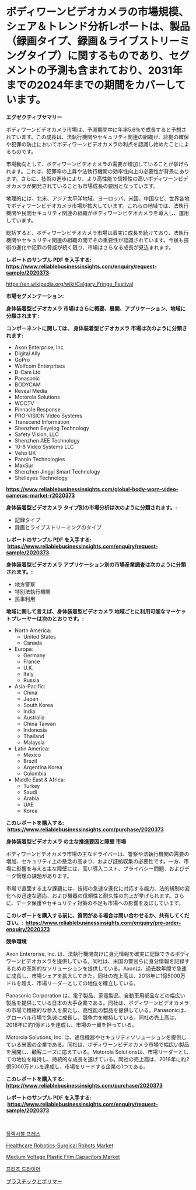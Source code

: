 <p><h1>ボディワーンビデオカメラの市場規模、シェア＆トレンド分析レポートは、製品（録画タイプ、録画＆ライブストリーミングタイプ）に関するものであり、セグメントの予測も含まれており、2031年までの2024年までの期間をカバーしています。</h1></p><p><strong>エグゼクティブサマリー</strong></p>
<p><p>ボディワーンビデオカメラ市場は、予測期間中に年率5.6％で成長すると予想されています。この成長は、法執行機関やセキュリティ関連の組織が、証拠の確保や犯罪の防止においてボディワーンビデオカメラの利点を認識し始めたことによるものです。</p><p>市場動向として、ボディワーンビデオカメラの需要が増加していることが挙げられます。これは、犯罪率の上昇や法執行機関の効率性向上の必要性が背景にあります。さらに、技術の進歩により、より高性能で信頼性の高いボディワーンビデオカメラが開発されていることも市場成長の要因となっています。</p><p>地理的には、北米、アジア太平洋地域、ヨーロッパ、米国、中国など、世界各地でボディワーンビデオカメラ市場が拡大しています。これらの地域では、法執行機関や民間セキュリティ関連の組織がボディワーンビデオカメラを導入し、運用しています。</p><p>総括すると、ボディワーンビデオカメラ市場は着実に成長を続けており、法執行機関やセキュリティ関連の組織の間でその重要性が認識されています。今後も技術の進化や犯罪の脅威が続く限り、市場はさらなる成長が見込まれます。</p></p>
<p><strong>レポートのサンプル PDF を入手する: <a href="https://www.reliablebusinessinsights.com/enquiry/request-sample/2020373">https://www.reliablebusinessinsights.com/enquiry/request-sample/2020373</a></strong></p>
<p><a href="https://en.wikipedia.org/wiki/Calgary_Fringe_Festival">https://en.wikipedia.org/wiki/Calgary_Fringe_Festival</a></p>
<p><strong>市場セグメンテーション:</strong></p>
<p><strong> 身体装着型ビデオカメラ 市場はさらに概要、展開、アプリケーション、地域に分類されます :</strong></p>
<p><strong>コンポーネントに関しては、 身体装着型ビデオカメラ 市場は次のように分類されます: &nbsp;</strong></p>
<p><ul><li>Axon Enterprise, Inc</li><li>Digital Ally</li><li>GoPro</li><li>Wolfcom Enterprises</li><li>B-Cam Ltd</li><li>Panasonic</li><li>BODYCAM</li><li>Reveal Media</li><li>Motorola Solutions</li><li>WCCTV</li><li>Pinnacle Response</li><li>PRO-VISION Video Systems</li><li>Transcend Information</li><li>Shenzhen Eeyelog Technology</li><li>Safety Vision, LLC</li><li>Shenzhen AEE Technology</li><li>10-8 Video Systems LLC</li><li>Veho UK</li><li>Pannin Technologies</li><li>MaxSur</li><li>Shenzhen Jingyi Smart Technology</li><li>Shelleyes Technology</li></ul></p>
<p><strong><a href="https://www.reliablebusinessinsights.com/global-body-worn-video-cameras-market-r2020373">https://www.reliablebusinessinsights.com/global-body-worn-video-cameras-market-r2020373</a></strong></p>
<p><strong> 身体装着型ビデオカメラ タイプ別の市場分析は次のように分類されます。:</strong></p>
<p><ul><li>記録タイプ</li><li>録画とライブストリーミングのタイプ</li></ul></p>
<p><strong>レポートのサンプル PDF を入手する: &nbsp;<a href="https://www.reliablebusinessinsights.com/enquiry/request-sample/2020373">https://www.reliablebusinessinsights.com/enquiry/request-sample/2020373</a></strong></p>
<p><strong> 身体装着型ビデオカメラ アプリケーション別の市場産業調査は次のように分類されます。:</strong></p>
<p><ul><li>地方警察</li><li>特別法執行機関</li><li>民事利用</li></ul></p>
<p><strong>地域に関して言えば、身体装着型ビデオカメラ 地域ごとに利用可能なマーケットプレーヤーは次のとおりです。:</strong></p>
<p><ul>
    <li>
        North America:
        <ul>
            <li>United States</li>
            <li>Canada</li>
        </ul>
    </li>
    <li>
        Europe:
        <ul>
            <li>Germany</li>
            <li>France</li>
            <li>U.K.</li>
            <li>Italy</li>
            <li>Russia</li>
        </ul>
    </li>
    <li>
        Asia-Pacific:
        <ul>
            <li>China</li>
            <li>Japan</li>
            <li>South Korea</li>
            <li>India</li>
            <li>Australia</li>
            <li>China Taiwan</li>
            <li>Indonesia</li>
            <li>Thailand</li>
            <li>Malaysia</li>
        </ul>
    </li>
    <li>
        Latin America:
        <ul>
            <li>Mexico</li>
            <li>Brazil</li>
            <li>Argentina Korea</li>
            <li>Colombia</li>
        </ul>
    </li>
    <li>
        Middle East & Africa:
        <ul>
            <li>Turkey</li>
            <li>Saudi</li>
            <li>Arabia</li>
            <li>UAE</li>
            <li>Korea</li>
        </ul>
    </li>
    </ul></p>
<p><strong>このレポートを購入する: &nbsp;<a href="https://www.reliablebusinessinsights.com/purchase/2020373">https://www.reliablebusinessinsights.com/purchase/2020373</a></strong></p>
<p><strong>身体装着型ビデオカメラ の主な推進要因と障壁 市場</strong></p>
<p><p>ボディワーンビデオカメラ市場の主なドライバーは、警察や法執行機関の需要の増加、セキュリティ上の懸念の高まり、および証拠収集の必要性です。一方、市場に影響を与える主な障壁には、高い導入コスト、プライバシー問題、およびデータ管理の課題があります。</p><p>市場で直面する主な課題には、技術の急速な進化に対応する能力、法的規制の変化への迅速な適応、および機器の信頼性と耐久性の向上が挙げられます。さらに、データ保護やセキュリティ対策の不足も市場への影響を及ぼしています。</p></p>
<p><strong>このレポートを購入する前に、質問がある場合は問い合わせるか、共有してください。:&nbsp; <a href="https://www.reliablebusinessinsights.com/enquiry/pre-order-enquiry/2020373">https://www.reliablebusinessinsights.com/enquiry/pre-order-enquiry/2020373</a></strong></p>
<p><strong>競争環境</strong></p>
<p><p>Axon Enterprise, Inc. は、法執行機関向けに身元情報を確実に記録できるボディワーンビデオカメラを提供している。同社は、米国の警官らに身分情報を記録するための革新的なソリューションを提供している。Axonは、過去数年間で急速に成長し、市場シェアを拡大してきた。同社の売上高は、2018年に1億5000万ドルを超え、市場リーダーとしての地位を確立している。</p><p>Panasonic Corporation は、電子製品、家電製品、自動車用部品などの幅広い製品を提供している日本の大手企業である。同社は、ボディワーンビデオカメラの市場で積極的な参入を果たし、高性能の製品を提供している。Panasonicは、グローバル市場で急速に成長し、競争力を維持している。同社の売上高は、2018年に約1億ドルを達成し、市場の一翼を担っている。</p><p>Motorola Solutions, Inc. は、通信機器やセキュリティソリューションを提供している米国の企業である。同社は、ボディワーンビデオカメラ市場で幅広い製品を展開し、顧客ニーズに応えている。Motorola Solutionsは、市場リーダーとしての地位を維持し、持続的な成長を遂げている。同社の売上高は、2018年に約2億5000万ドルを達成し、市場をリードする企業の1つである。</p></p>
<p><strong>このレポートを購入する: &nbsp; <a href="https://www.reliablebusinessinsights.com/purchase/2020373">https://www.reliablebusinessinsights.com/purchase/2020373</a></strong></p>
<p><strong>レポートのサンプル PDF を入手する: &nbsp;<a href="https://www.reliablebusinessinsights.com/enquiry/request-sample/2020373">https://www.reliablebusinessinsights.com/enquiry/request-sample/2020373</a></strong><strong></strong></p>
<p>&nbsp;</p>
<p><p><a href="https://medium.com/@snake68678/%EA%B8%80%EB%A1%9C%EB%B2%8C-%EC%9C%A0%EC%97%B0%ED%98%95-%ED%94%84%EB%A0%88%EC%8A%A4-%EC%8B%9C%EC%9E%A5-%EB%8F%99%ED%96%A5%EC%97%90-%EB%8C%80%ED%95%9C-%EC%A0%84%EB%9E%B5%EC%A0%81-%EC%9D%B8%EC%82%AC%EC%9D%B4%ED%8A%B8-2024-2031-142-%ED%8E%98%EC%9D%B4%EC%A7%80%EC%97%90-%ED%8F%AC%ED%95%A8%EB%90%98%EC%96%B4-%EC%9E%88%EC%8A%B5%EB%8B%88%EB%8B%A4-144e587900dc">플렉시블 프레스</a></p><p><a href="https://issuu.com/reportprime-2/docs/healthcare-robotics-surgical-robots-market-size-20">Healthcare Robotics-Surgical Robots Market</a></p><p><a href="https://github.com/marthawweekle/Market-Research-Report-List-2/blob/main/medium-voltage-plastic-film-capacitors-market.md">Medium Voltage Plastic Film Capacitors Market</a></p><p><a href="https://github.com/Nicolasrown5/Market-Research-Report-List-1/blob/main/368419860143.md">프리즈 드라이어</a></p><p><a href="https://medium.com/@arimuller2009/%E5%9C%B0%E5%9F%9F-%E3%82%BF%E3%82%A4%E3%83%97-%E7%86%B1%E5%8F%AF%E5%A1%91%E6%80%A7%E3%83%9D%E3%83%AA%E3%83%9E%E3%83%BC-%E7%A1%AC%E5%8C%96%E6%80%A7%E3%83%9D%E3%83%AA%E3%83%9E%E3%83%BC-%E3%81%8A%E3%82%88%E3%81%B3%E7%94%A8%E9%80%94-%E5%8C%85%E8%A3%85-%E8%87%AA%E5%8B%95%E8%BB%8A-%E5%BB%BA%E8%A8%AD-%E3%83%86%E3%82%AD%E3%82%B9%E3%82%BF%E3%82%A4%E3%83%AB-%E7%94%A3%E6%A5%AD-%E6%B6%88%E8%B2%BB%E8%B2%A1-%E3%81%9D%E3%81%AE%E4%BB%96-%E3%81%AB%E3%82%88%E3%82%8B%E3%82%B0%E3%83%AD%E3%83%BC%E3%83%90%E3%83%AB%E3%83%97%E3%83%A9%E3%82%B9%E3%83%81%E3%83%83%E3%82%AF%E3%81%8A%E3%82%88%E3%81%B3%E3%83%9D%E3%83%AA%E3%83%9E%E3%83%BC%E5%B8%82%E5%A0%B4%E3%83%88%E3%83%AC%E3%83%B3%E3%83%89%E3%81%8A%E3%82%88%E3%81%B3%E6%88%90%E9%95%B7%E6%A9%9F%E4%BC%9A%E3%81%AE%E8%A9%95%E4%BE%A1-4db86e017a9c">プラスチックとポリマー</a></p></p>